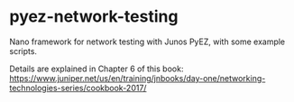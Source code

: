 # pyez-network-testing

Nano framework for network testing with Junos PyEZ, with some example scripts. 

Details are explained in Chapter 6 of this book:
https://www.juniper.net/us/en/training/jnbooks/day-one/networking-technologies-series/cookbook-2017/
